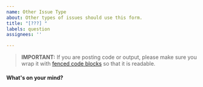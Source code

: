 ```yaml
---
name: Other Issue Type
about: Other types of issues should use this form.
title: "[???] "
labels: question
assignees: ''

---
```


> **IMPORTANT:** If you are posting code or output, please make sure you wrap it with [fenced code blocks](https://help.github.com/articles/creating-and-highlighting-code-blocks/) so that it is readable.

#### What's on your mind?
